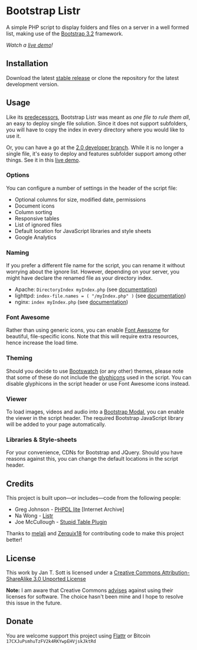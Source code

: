 # Bootstrap Listr

A simple PHP script to display folders and files on a server in a well formed list, making use of the [Bootstrap 3.2](http://getbootstrap.com) framework.

*Watch a [live demo](http://demo.idleberg.com/Bootstrap-Listr)!*

## Installation

Download the latest [stable release](https://github.com/idleberg/Bootstrap-Listr/releases) or clone the repository for the latest development version.

## Usage

Like its [predecessors](#credtis), Bootstrap Listr was meant as *one file to rule them all*, an easy to deploy single file solution. Since it does not support subfolders, you will have to copy the index in every directory where you would like to use it.

Or, you can have a go at the [2.0 developer branch](https://github.com/idleberg/Bootstrap-Listr/tree/2.0-dev). While it is no longer a single file, it's easy to deploy and features subfolder support among other things. See it in this [live demo](http://demo.idleberg.com/Bootstrap-Listr-2.0-dev/).

### Options

You can configure a number of settings in the header of the script file:

* Optional columns for size, modified date, permissions
* Document icons
* Column sorting
* Responsive tables
* List of ignored files
* Default location for JavaScript libraries and style sheets
* Google Analytics

### Naming

If you prefer a different file name for the script, you can rename it without worrying about the ignore list. However, depending on your server, you might have declare the renamed file as your directory index.

* Apache: `DirectoryIndex myIndex.php` (see [documentation](http://httpd.apache.org/docs/2.2/mod/mod_dir.html))
* lighttpd: `index-file.names = ( "/myIndex.php" )` (see [documentation](http://redmine.lighttpd.net/projects/1/wiki/Docs_ModDirlisting))
* nginx: `index myIndex.php` (see [documentation](http://nginx.org/en/docs/http/ngx_http_index_module.html))


### Font Awesome

Rather than using generic icons, you can enable [Font Awesome](http://fortawesome.github.io/Font-Awesome/) for beautiful, file-specific icons. Note that this will require extra resources, hence increase the load time.

### Theming

Should you decide to use [Bootswatch](http://bootswatch.com/) (or any other) themes, please note that some of these do not include the [glyphicons](http://getbootstrap.com/components/#glyphicons) used in the script. You can disable glyphicons in the script header or use Font Awesome icons instead.

### Viewer

To load images, videos and audio into a [Bootstrap Modal](http://getbootstrap.com/javascript/#modals), you can enable the viewer in the script header. The required Bootstrap JavaScript library will be added to your page automatically.

### Libraries & Style-sheets

For your convenience, CDNs for Bootstrap and JQuery. Should you have reasons against this, you can change the default locations in the script header.

## Credits

This project is built upon—or includes—code from the following people:

* Greg Johnson - [PHPDL lite](http://web.archive.org/web/20130920165711/http://greg-j.com/phpdl/) [Internet Archive]
* Na Wong - [Listr](http://nadesign.net/listr/)
* Joe McCullough - [Stupid Table Plugin](http://joequery.github.io/Stupid-Table-Plugin/)

Thanks to [melalj](https://github.com/melalj) and [Zerquix18](https://github.com/Zerquix18) for contributing code to make this project better!

## License

This work by Jan T. Sott is licensed under a [Creative Commons Attribution-ShareAlike 3.0 Unported License](http://creativecommons.org/licenses/by-sa/3.0/deed.en_US)

__Note:__ I am aware that Creative Commons [advises](http://wiki.creativecommons.org/FAQ#Can_I_apply_a_Creative_Commons_license_to_software.3F) against using their licenses for software. The choice hasn't been mine and I hope to resolve this issue in the future.

## Donate

You are welcome support this project using [Flattr](https://flattr.com/submit/auto?user_id=idleberg&url=https://github.com/idleberg/Bootstrap-Listr) or Bitcoin `17CXJuPsmhuTzFV2k4RKYwpEHVjskJktRd`
